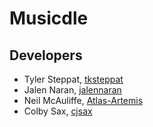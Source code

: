 # Musicdle

## Developers

* Tyler Steppat, [tksteppat](https://github.com/TKSteppat)
* Jalen Naran, [jalennaran](https://github.com/jalennaran)
* Neil McAuliffe, [Atlas-Artemis](https://github.com/Atlas-Artemis)
* Colby Sax, [cjsax](https://github.com/ChicoCJSax)

